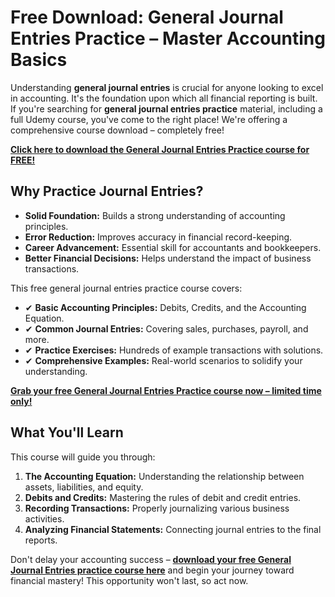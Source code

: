# Free Download: General Journal Entries Practice – Master Accounting Basics

Understanding **general journal entries** is crucial for anyone looking to excel in accounting. It's the foundation upon which all financial reporting is built. If you're searching for **general journal entries practice** material, including a full Udemy course, you've come to the right place! We're offering a comprehensive course download – completely free!

[**Click here to download the General Journal Entries Practice course for FREE!**](https://udemywork.com/general-journal-entries-practice)

## Why Practice Journal Entries?

*   **Solid Foundation:** Builds a strong understanding of accounting principles.
*   **Error Reduction:** Improves accuracy in financial record-keeping.
*   **Career Advancement:** Essential skill for accountants and bookkeepers.
*   **Better Financial Decisions:** Helps understand the impact of business transactions.

This free general journal entries practice course covers:

*   ✔ **Basic Accounting Principles:** Debits, Credits, and the Accounting Equation.
*   ✔ **Common Journal Entries:** Covering sales, purchases, payroll, and more.
*   ✔ **Practice Exercises:** Hundreds of example transactions with solutions.
*   ✔ **Comprehensive Examples:** Real-world scenarios to solidify your understanding.

[**Grab your free General Journal Entries Practice course now – limited time only!**](https://udemywork.com/general-journal-entries-practice)

## What You'll Learn

This course will guide you through:

1.  **The Accounting Equation:** Understanding the relationship between assets, liabilities, and equity.
2.  **Debits and Credits:** Mastering the rules of debit and credit entries.
3.  **Recording Transactions:** Properly journalizing various business activities.
4.  **Analyzing Financial Statements:** Connecting journal entries to the final reports.

Don't delay your accounting success – **[download your free General Journal Entries practice course here](https://udemywork.com/general-journal-entries-practice)** and begin your journey toward financial mastery! This opportunity won't last, so act now.
